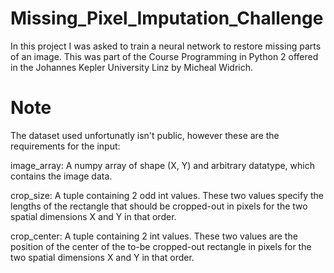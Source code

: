# Missing_Pixel_Imputation_Challenge
In this project I was asked to train a neural network to restore missing parts of an image. This was part of the Course Programming in Python 2 offered in the Johannes Kepler University Linz by Micheal Widrich.

# Note
The dataset used unfortunatly isn't public, however these are the requirements for the input:

image_array: A numpy array of shape (X, Y) and arbitrary datatype, which contains the image data.

crop_size: A tuple containing 2 odd int values. These two values specify the lengths of the rectangle that should be cropped-out in pixels for the two spatial dimensions X and Y in that order.

crop_center: A tuple containing 2 int values. These two values are the position of the center of the to-be cropped-out rectangle in pixels for the two spatial dimensions X and Y in that order.

